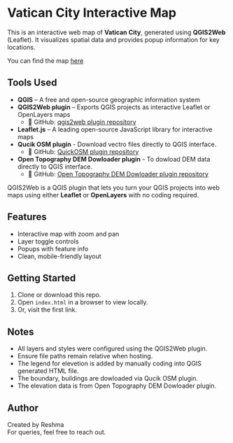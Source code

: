 # Vatican City Interactive Map

This is an interactive web map of **Vatican City**, generated using **QGIS2Web** (Leaflet). It visualizes spatial data and provides popup information for key locations.

You can find the map [here](https://reshma-1986.github.io/Vatican_city-map/)
##  Tools Used


- **QGIS** – A free and open-source geographic information system
- **QGIS2Web plugin** – Exports QGIS projects as interactive Leaflet or OpenLayers maps
  - 🔗 GitHub: [qgis2web plugin repository](https://github.com/tomchadwin/qgis2web)
- **Leaflet.js** – A leading open-source JavaScript library for interactive maps
- **Qucik OSM plugin** - Download vectro files directly to QGIS interface.
  - 🔗 GitHub: [QuickOSM plugin repository](https://github.com/3liz/QuickOSM)
- **Open Topography DEM Dowloader plugin** - To dowload DEM data directly to QGIS interface.
  - 🔗 GitHub: [Open Topography DEM Dowloader plugin repository](https://github.com/khalidalt/OpenTopography-QGIS-Plugin)

QGIS2Web is a QGIS plugin that lets you turn your QGIS projects into web maps using either **Leaflet** or **OpenLayers** with no coding required.


## Features

- Interactive map with zoom and pan
- Layer toggle controls
- Popups with feature info
- Clean, mobile-friendly layout

## Getting Started

1. Clone or download this repo.
2. Open `index.html` in a browser to view locally.
3. Or, visit the first link.

## Notes

- All layers and styles were configured using the QGIS2Web plugin.
- Ensure file paths remain relative when hosting.
- The legend for elevetion is added by manually coding into QGIS generated HTML file.
- The boundary, buildings are dowloaded via Qucik OSM plugin.
- The elevation data is from Open Topography DEM Dowloader plugin.

##  Author

Created by Reshma  
For queries, feel free to reach out.



